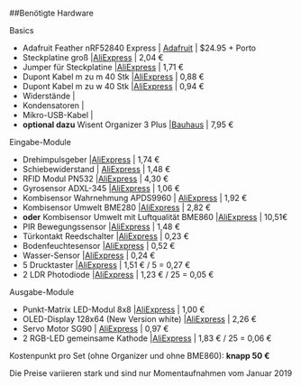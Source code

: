 ##Benötigte Hardware

Basics
  * Adafruit Feather nRF52840 Express
| [Adafruit](https://www.adafruit.com/product/4062)    | $24.95 + Porto
  * Steckplatine groß 
|[AliExpress](https://www.aliexpress.com/item/Transparent-830-Tie-points-Solderless-Plug-in-Prototype-Breadboard-PCB-Experiment-Test-Circuit-Board-Kit-for/32731413507.html) | 2,04 €
  * Jumper für Steckplatine
|[AliExpress](https://www.aliexpress.com/item/140-Pcs-U-Shape-Shield-Solderless-Breadboard-Jumper-Cable-Wires-Kit-for-Arduino/32230235592.html) | 1,71 €
  * Dupont Kabel m zu m 40 Stk
|[AliExpress](https://www.aliexpress.com/item/40PCS-Dupont-10CM-Male-To-Male-Jumper-Wire-Ribbon-Cable-for-Arduino/32729488951.html) | 0,88 €
  * Dupont Kabel m zu w 40 Stk |[AliExpress](https://www.aliexpress.com/item/40PCS-Dupont-10CM-Male-To-Female-Jumper-Wire-Ribbon-Cable-for-Arduino/32728729872.html) | 0,94 €
  * Widerstände |
  * Kondensatoren |
  * Mikro-USB-Kabel |
  * **optional dazu** Wisent Organizer 3 Plus |[Bauhaus](https://www.bauhaus.info/kleinteilemagazine-sichtlagerkaesten/wisent-organizer-3-68/p/20319856) | 7,95 €

Eingabe-Module
  * Drehimpulsgeber |[AliExpress](https://www.aliexpress.com/item/Rotary-Encoder-Module-Brick-Sensor-Development-Round-Audio-Rotating-Potentiometer-Knob-Cap-for-Arduino/32822717070.html) | 1,74 €
  * Schiebewiderstand | [AliExpress](https://www.aliexpress.com/item/Slide-Potentiometer-10K-Linear-Module-Dual-Output-for-Arduino-AVR-Electronic-Block/32672118555.html) | 1,48 €
  * RFID Modul PN532 |[AliExpress](https://www.aliexpress.com/item/PN532-NFC-RFID-Module-V3-Kits-Reader-Writer/32452824672.html) | 4,30 €
  * Gyrosensor ADXL-345 |[AliExpress](https://www.aliexpress.com/item/GY-291-ADXL345-3-Axis-Digital-Gravity-Sensor-Acceleration-Module-Tilt-Sensor-For-Arduino-Free-Shipping/32279628901.html) | 1,06 €
  * Kombisensor Wahrnehmung APDS9960 | [AliExpress](https://www.aliexpress.com/item/GY-9960LLC-APDS-9960-RGB-and-Gesture-Sensor-Module-I2C-Breakout-for-Arduino/32738206621.html) | 1,92 €
  * Kombisensor Umwelt BME280 |[AliExpress](https://www.aliexpress.com/item/High-Accuracy-BME280-Digital-Sensor-Temperature-Humidity-Barometric-Pressure-Sensor-Module-GY-BME280-I2C-SPI-1/32672210336.html) | 2,82 €
  * **oder** Kombisensor Umwelt mit Luftqualität BME860 |[AliExpress](https://www.aliexpress.com/item/1pcs-Ultra-small-Pressure-CJMCU-680-BME680-Temperature-Humidity-Pressure-Sensor-for-Drone-Accessories-High-Quality/32847670390.html) | 10,51€
  * PIR Bewegungssensor |[AliExpress](https://www.aliexpress.com/item/Mini-IR-Pyroelectric-Infrared-PIR-Motion-Human-Sensor-Automatic-Detector-Module-AM312-Sensor-DC-2-7/32828169682.html) | 1,48 €
  * Türkontakt Reedschalter |[AliExpress](https://www.aliexpress.com/item/Hot-Sale-1-Set-High-Sensitive-White-0-5A-100V-10W-ABS-1-Set-Door-Window/32672580621.html) | 0,23 €
  * Bodenfeuchtesensor |[AliExpress](https://www.aliexpress.com/item/Smart-Electronics-Soil-Moisture-Hygrometer-Detection-Humidity-Sensor-Module-For-arduino-Development-Board-DIY-Robot-Smart/32562744759.html) | 0,52 €
  * Wasser-Sensor |[AliExpress](https://www.aliexpress.com/item/Free-shipping-Water-Sensor-for-Arduino-water-droplet-detection-depth-with-demo-code/32280702980.html) | 0,24 €
  * 5 Drucktaster |[AliExpress](https://www.aliexpress.com/item/5-Colors-12-12-7-3MM-Micro-Switch-Button-Tact-Cap-Tactile-Push-Button-Switch-Momentary/32864179513.html) | 1,51 € / 5 = 0,27 €
  * 2 LDR Photodiode |[AliExpress](https://www.aliexpress.com/item/50PCS-LDR-Photo-Light-Sensitive-Resistor-Photoelectric-Photoresistor-5528-GL5528/32668713683.html) | 1,23 € / 25 = 0,05 €

Ausgabe-Module

  * Punkt-Matrix LED-Modul 8x8 |[AliExpress](https://www.aliexpress.com/item/Free-shipping-1PCS-MAX7219-dot-matrix-module-microcontroller-module-display-module-finished-goods/32681183937.html) | 1,00 €
  * OLED-Display 128x64 (New Version white) |[AliExpress](https://www.aliexpress.com/item/1pcs-0-96-blue-0-96-inch-OLED-module-New-128X64-OLED-LCD-LED-Display-Module/32643950109.html) | 2,26 €
  * Servo Motor SG90 | [AliExpress](https://www.aliexpress.com/item/1PCS-ShengYang-Smart-Electronics-Rc-Mini-Micro-9g-1-6KG-Servo-SG90-for-RC-250-450/32888149759.html) | 0,97 €
  * 2 RGB-LED gemeinsame Kathode |[AliExpress](https://www.aliexpress.com/item/50pcs-5mm-4pins-RGB-LED-Common-Cathode-Tri-Color-Emitting-Diodes-Diffused/32826209045.html) | 1,83 € / 25 = 0,06 €

Kostenpunkt pro Set (ohne Organizer und ohne BME860): **knapp 50 €**

Die Preise variieren stark und sind nur Momentaufnahmen vom Januar 2019

